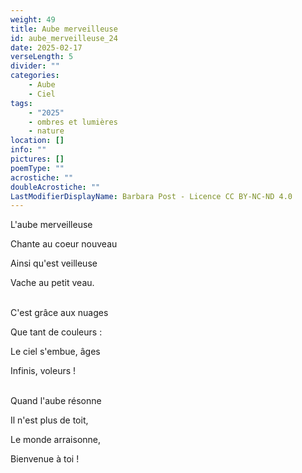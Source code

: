 ```yaml
---
weight: 49
title: Aube merveilleuse
id: aube_merveilleuse_24
date: 2025-02-17
verseLength: 5
divider: ""
categories:
    - Aube
    - Ciel
tags:
    - "2025"
    - ombres et lumières
    - nature
location: []
info: ""
pictures: []
poemType: ""
acrostiche: ""
doubleAcrostiche: ""
LastModifierDisplayName: Barbara Post - Licence CC BY-NC-ND 4.0
---
```

L'aube merveilleuse

Chante au coeur nouveau

Ainsi qu'est veilleuse

Vache au petit veau.

 \
C'est grâce aux nuages

Que tant de couleurs :

Le ciel s'embue, âges

Infinis, voleurs !

 \
Quand l'aube résonne

Il n'est plus de toit,

Le monde arraisonne,

Bienvenue à toi !